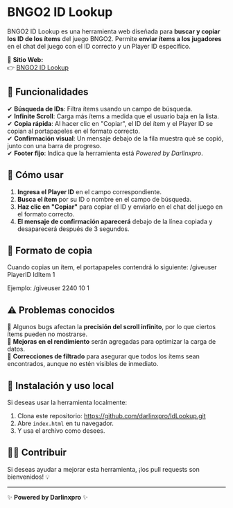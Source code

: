# BNGO2 ID Lookup

BNGO2 ID Lookup es una herramienta web diseñada para **buscar y copiar los ID de los ítems** del juego BNGO2. Permite **enviar ítems a los jugadores** en el chat del juego con el ID correcto y un Player ID específico.

🔗 **Sitio Web:**  
👉 [BNGO2 ID Lookup](https://darlinxpro.github.io/IdLookup/)

## 🚀 Funcionalidades
✔ **Búsqueda de IDs**: Filtra ítems usando un campo de búsqueda.  
✔ **Infinite Scroll**: Carga más ítems a medida que el usuario baja en la lista.  
✔ **Copia rápida**: Al hacer clic en "Copiar", el ID del ítem y el Player ID se copian al portapapeles en el formato correcto.  
✔ **Confirmación visual**: Un mensaje debajo de la fila muestra qué se copió, junto con una barra de progreso.  
✔ **Footer fijo**: Indica que la herramienta está *Powered by Darlinxpro*.  

## 🔧 Cómo usar
1. **Ingresa el Player ID** en el campo correspondiente.  
2. **Busca el ítem** por su ID o nombre en el campo de búsqueda.  
3. **Haz clic en "Copiar"** para copiar el ID y enviarlo en el chat del juego en el formato correcto.  
4. **El mensaje de confirmación aparecerá** debajo de la línea copiada y desaparecerá después de 3 segundos.  

## 📌 Formato de copia
Cuando copias un ítem, el portapapeles contendrá lo siguiente:
/giveuser PlayerID IdItem 1

Ejemplo:
/giveuser 2240 10 1

## ⚠ Problemas conocidos
🔹 Algunos bugs afectan la **precisión del scroll infinito**, por lo que ciertos ítems pueden no mostrarse.  
🔹 **Mejoras en el rendimiento** serán agregadas para optimizar la carga de datos.  
🔹 **Correcciones de filtrado** para asegurar que todos los ítems sean encontrados, aunque no estén visibles de inmediato.  

## 📂 Instalación y uso local
Si deseas usar la herramienta localmente:
1. Clona este repositorio:  https://github.com/darlinxpro/IdLookup.git
2. Abre `index.html` en tu navegador.
3. Y usa el archivo como desees.

## 👨‍💻 Contribuir
Si deseas ayudar a mejorar esta herramienta, ¡los pull requests son bienvenidos! 💡

---
✨ **Powered by Darlinxpro** ✨
